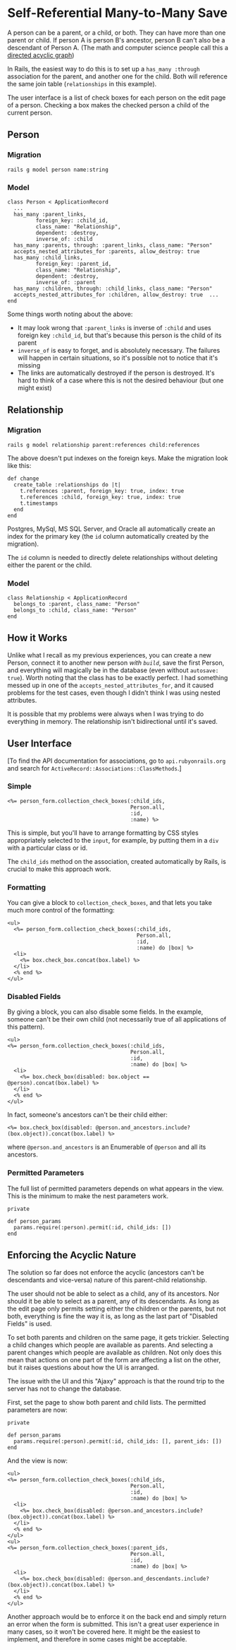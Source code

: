 # Self-Referential Many-to-Many Save
A person can be a parent, or a child, or both. They can have more than one parent or child. If person A is person B's ancestor, person B can't also be a descendant of Person A. (The math and computer science people call this a [directed acyclic graph](https://en.wikipedia.org/wiki/Directed_acyclic_graph))

In Rails, the easiest way to do this is to set up a `has_many :through` association for the parent, and another one for the child. Both will reference the same join table (`relationships` in this example).

The user interface is a list of check boxes for each person on the edit page of a person. Checking a box makes the checked person a child of the current person.
## Person
### Migration
```
rails g model person name:string
```
### Model
```
class Person < ApplicationRecord
  ...
  has_many :parent_links,
         foreign_key: :child_id,
         class_name: "Relationship",
         dependent: :destroy,
         inverse_of: :child
  has_many :parents, through: :parent_links, class_name: "Person"
  accepts_nested_attributes_for :parents, allow_destroy: true
  has_many :child_links,
         foreign_key: :parent_id,
         class_name: "Relationship",
         dependent: :destroy,
         inverse_of: :parent
  has_many :children, through: :child_links, class_name: "Person"
  accepts_nested_attributes_for :children, allow_destroy: true  ...
end
```
Some things worth noting about the above:

- It may look wrong that `:parent_links` is inverse of `:child` and uses foreign key `:child_id`, but that's because this person is the child of its parent
- `inverse_of` is easy to forget, and is absolutely necessary. The failures will happen in certain situations, so it's possible not to notice that it's missing
- The links are automatically destroyed if the person is destroyed. It's hard to think of a case where this is not the desired behaviour (but one might exist)
## Relationship
### Migration
```
rails g model relationship parent:references child:references
```
The above doesn't put indexes on the foreign keys. Make the migration look like this:
```
def change
  create_table :relationships do |t|
    t.references :parent, foreign_key: true, index: true
    t.references :child, foreign_key: true, index: true
    t.timestamps
  end
end
```
Postgres, MySql, MS SQL Server, and Oracle all automatically create an index for the primary key (the `id` column automatically created by the migration).

The `id` column is needed to directly delete relationships without deleting either the parent or the child.
### Model
```
class Relationship < ApplicationRecord
  belongs_to :parent, class_name: "Person"
  belongs_to :child, class_name: "Person"
end
```
## How it Works
Unlike what I recall as my previous experiences, you can create a new Person, connect it to another new person *with `build`*, save the first Person, and everything will magically be in the database (even without `autosave: true`). Worth noting that the class has to be exactly perfect. I had something messed up in one of the `accepts_nested_attributes_for`, and it caused problems for the test cases, even though I didn't think I was using nested attributes.

It is possible that my problems were always when I was trying to do everything in memory. The relationship isn't bidirectional until it's saved.

## User Interface
[To find the API documentation for associations, go to `api.rubyonrails.org` and search for `ActiveRecord::Associations::ClassMethods`.]
### Simple
```
<%= person_form.collection_check_boxes(:child_ids,
                                       Person.all,
                                       :id,
                                       :name) %>
```
This is simple, but you'll have to arrange formatting by CSS styles appropriately selected to the `input`, for example, by putting them in a `div` with a particular class or id.

The `child_ids` method on the association, created automatically by Rails, is crucial to make this approach work.
### Formatting
You can give a block to `collection_check_boxes`, and that lets you take much more control of the formatting:
```
<ul>
  <%= person_form.collection_check_boxes(:child_ids,
                                         Person.all,
                                         :id,
                                         :name) do |box| %>
  <li>
    <%= box.check_box.concat(box.label) %>
  </li>
  <% end %>
</ul>
```
### Disabled Fields
By giving a block, you can also disable some fields. In the example, someone can't be their own child (not necessarily true of all applications of this pattern).
```
<ul>
<%= person_form.collection_check_boxes(:child_ids,
                                       Person.all,
                                       :id,
                                       :name) do |box| %>
  <li>
    <%= box.check_box(disabled: box.object == @person).concat(box.label) %>
  </li>
  <% end %>
</ul>
```
In fact, someone's ancestors can't be their child either:
```
<%= box.check_box(disabled: @person.and_ancestors.include?(box.object)).concat(box.label) %>
```
where `@person.and_ancestors` is an Enumerable of `@person` and all its ancestors.
### Permitted Parameters
The full list of permitted parameters depends on what appears in the view. This is the minimum to make the nest parameters work.
```
private

def person_params
  params.require(:person).permit(:id, child_ids: [])
end
```
## Enforcing the Acyclic Nature
The solution so far does not enforce the acyclic (ancestors can't be descendants and vice-versa) nature of this parent-child relationship.

The user should not be able to select as a child, any of its ancestors. Nor should it be able to select as a parent, any of its descendants. As long as the edit page only permits setting either the children or the parents, but not both, everything is fine the way it is, as long as the last part of "Disabled Fields" is used.

To set both parents and children on the same page, it gets trickier. Selecting a child changes which people are available as parents. And selecting a parent changes which people are available as children. Not only does this mean that actions on one part of the form are affecting a list on the other, but it raises questions about how the UI is arranged.

The issue with the UI and this "Ajaxy" approach is that the round trip to the server has not to change the database. 

First, set the page to show both parent and child lists. The permitted parameters are now:
```
private

def person_params
  params.require(:person).permit(:id, child_ids: [], parent_ids: [])
end
```
And the view is now:
```
<ul>
<%= person_form.collection_check_boxes(:child_ids,
                                       Person.all,
                                       :id,
                                       :name) do |box| %>
  <li>
    <%= box.check_box(disabled: @person.and_ancestors.include?(box.object)).concat(box.label) %>
  </li>
  <% end %>
</ul>
<ul>
<%= person_form.collection_check_boxes(:parent_ids,
                                       Person.all,
                                       :id,
                                       :name) do |box| %>
  <li>
    <%= box.check_box(disabled: @person.and_descendants.include?(box.object)).concat(box.label) %>
  </li>
  <% end %>
</ul>
```


Another approach would be to enforce it on the back end and simply return an error when the form is submitted. This isn't a great user experience in many cases, so it won't be covered here. It might be the easiest to implement, and therefore in some cases might be acceptable.
